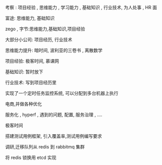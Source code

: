 

考察 : 项目经验 , 思维能力 , 学习能力 , 基础知识  , 行业技术, 为人处事 , HR 面



富途: 思维能力, 基础知识

zego , 字节:思维能力,基础知识,项目经验



大部分小公司: 项目经历, 行业技术



思维能力提升: 暗时间, 波利亚的三卷书 , 离散数学

项目经验: 极客时间, 慕课网

基础知识: 暂时放下

行业技术: 写到项目经历里



实现了一个定时任务监控系统, 可以分配到多台机器上执行

电商,并做各种优化

服务化 , hyperf , 遇到的问题, 配置, 服务治理 , ....

极客时间

搭建测试用例框架, 引入覆盖率,测试用例编写要求

调研,迁移队列从 redis 到 rabbitmq 集群

将 redis 锁换用 etcd 实现
